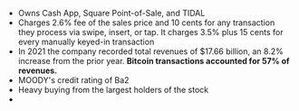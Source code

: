 - Owns Cash App, Square Point-of-Sale, and TIDAL
- Charges 2.6% fee of the sales price and 10 cents for any transaction they process via swipe, insert, or tap. It charges 3.5% plus 15 cents for every manually keyed-in transaction
- In 2021 the company recorded total revenues of $17.66 billion, an 8.2% increase from the prior year. **Bitcoin transactions accounted for 57% of revenues.**
- MOODY's credit rating of Ba2
- Heavy buying from the largest holders of the stock
- 